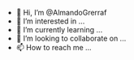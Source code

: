 - 👋 Hi, I’m @AlmandoGrerraf
- 👀 I’m interested in ...
- 🌱 I’m currently learning ...
- 💞️ I’m looking to collaborate on ...
- 📫 How to reach me ...

<!---
AlmandoGrerraf/AlmandoGrerraf is a ✨ special ✨ repository because its `README.md` (this file) appears on your GitHub profile.
You can click the Preview link to take a look at your changes.
--->
